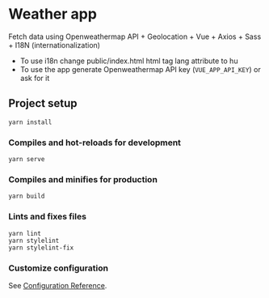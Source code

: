# Weather app
Fetch data using Openweathermap API + Geolocation + Vue + Axios + Sass + I18N (internationalization)

- To use i18n change public/index.html html tag lang attribute to hu
- To use the app generate Openweathermap API key (`VUE_APP_API_KEY`) or ask for it

## Project setup
```
yarn install
```

### Compiles and hot-reloads for development
```
yarn serve
```

### Compiles and minifies for production
```
yarn build
```

### Lints and fixes files
```
yarn lint
yarn stylelint
yarn stylelint-fix
```

### Customize configuration
See [Configuration Reference](https://cli.vuejs.org/config/).
